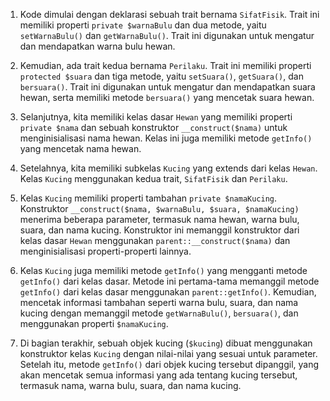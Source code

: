 1. Kode dimulai dengan deklarasi sebuah trait bernama `SifatFisik`. Trait ini memiliki properti `private $warnaBulu` dan dua metode, yaitu `setWarnaBulu()` dan `getWarnaBulu()`. Trait ini digunakan untuk mengatur dan mendapatkan warna bulu hewan.

2. Kemudian, ada trait kedua bernama `Perilaku`. Trait ini memiliki properti `protected $suara` dan tiga metode, yaitu `setSuara()`, `getSuara()`, dan `bersuara()`. Trait ini digunakan untuk mengatur dan mendapatkan suara hewan, serta memiliki metode `bersuara()` yang mencetak suara hewan.

3. Selanjutnya, kita memiliki kelas dasar `Hewan` yang memiliki properti `private $nama` dan sebuah konstruktor `__construct($nama)` untuk menginisialisasi nama hewan. Kelas ini juga memiliki metode `getInfo()` yang mencetak nama hewan.

4. Setelahnya, kita memiliki subkelas `Kucing` yang extends dari kelas `Hewan`. Kelas `Kucing` menggunakan kedua trait, `SifatFisik` dan `Perilaku`.

5. Kelas `Kucing` memiliki properti tambahan `private $namaKucing`. Konstruktor `__construct($nama, $warnaBulu, $suara, $namaKucing)` menerima beberapa parameter, termasuk nama hewan, warna bulu, suara, dan nama kucing. Konstruktor ini memanggil konstruktor dari kelas dasar `Hewan` menggunakan `parent::__construct($nama)` dan menginisialisasi properti-properti lainnya.

6. Kelas `Kucing` juga memiliki metode `getInfo()` yang mengganti metode `getInfo()` dari kelas dasar. Metode ini pertama-tama memanggil metode `getInfo()` dari kelas dasar menggunakan `parent::getInfo()`. Kemudian, mencetak informasi tambahan seperti warna bulu, suara, dan nama kucing dengan memanggil metode `getWarnaBulu()`, `bersuara()`, dan menggunakan properti `$namaKucing`.

7. Di bagian terakhir, sebuah objek kucing (`$kucing`) dibuat menggunakan konstruktor kelas `Kucing` dengan nilai-nilai yang sesuai untuk parameter. Setelah itu, metode `getInfo()` dari objek kucing tersebut dipanggil, yang akan mencetak semua informasi yang ada tentang kucing tersebut, termasuk nama, warna bulu, suara, dan nama kucing.
